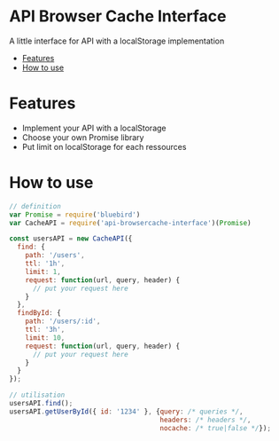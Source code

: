 # API Browser Cache Interface


A little interface for API with a localStorage implementation

<!-- TOC depthFrom:1 depthTo:6 withLinks:1 updateOnSave:1 orderedList:0 -->

- [Features](#features)
- [How to use](#how-to-use)

<!-- /TOC -->

# Features
- Implement your API with a localStorage
- Choose your own Promise library
- Put limit on localStorage for each ressources

# How to use
```js
// definition
var Promise = require('bluebird')
var CacheAPI = require('api-browsercache-interface')(Promise)

const usersAPI = new CacheAPI({
  find: {
    path: '/users',
    ttl: '1h',
    limit: 1,
    request: function(url, query, header) {
      // put your request here
    }
  },
  findById: {
    path: '/users/:id',
    ttl: '3h',
    limit: 10,
    request: function(url, query, header) {
      // put your request here
    }
  }
});

// utilisation
usersAPI.find();
usersAPI.getUserById({ id: '1234' }, {query: /* queries */, 
                                      headers: /* headers */, 
                                      nocache: /* true|false */});

```
